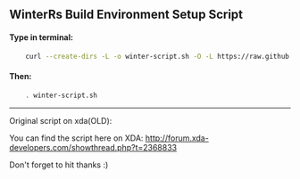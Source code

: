 ## WinterRs Build Environment Setup Script ##

####  Type in terminal: ####
```bash  
    curl --create-dirs -L -o winter-script.sh -O -L https://raw.github.com/WinterRo/Winter-Script/master/winter-script.sh
```
####  Then: ####
```bash  
    . winter-script.sh
```

---

Original script on xda(OLD):

You can find the script here on XDA: http://forum.xda-developers.com/showthread.php?t=2368833

Don't forget to hit thanks :)
